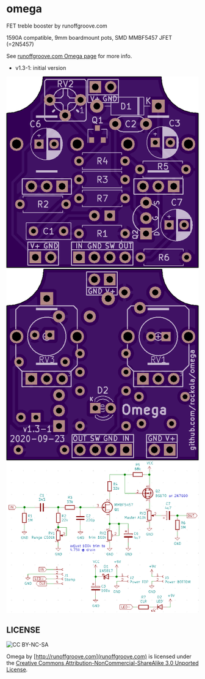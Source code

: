 # omega
FET treble booster by runoffgroove.com

1590A compatible, 9mm boardmount pots, SMD MMBF5457 JFET (=2N5457)

See [runoffgroove.com Omega page](http://runoffgroove.com/omega.html) for more info.

* v1.3-1: initial version

![Front](https://raw.githubusercontent.com/rockola/omega/master/images/omega-v1.3-1-front.png)
![Back](https://raw.githubusercontent.com/rockola/omega/master/images/omega-v1.3-1-back.png)
![Schematic](https://raw.githubusercontent.com/rockola/omega/master/images/omega-schematic.png)

## LICENSE
![CC BY-NC-SA](http://i.creativecommons.org/l/by-nc-sa/3.0/88x31.png)

Omega by [http://runoffgroove.com](runoffgroove.com) is licensed under the [Creative Commons Attribution-NonCommercial-ShareAlike 3.0 Unported License](https://creativecommons.org/licenses/by-nc-sa/3.0/).
